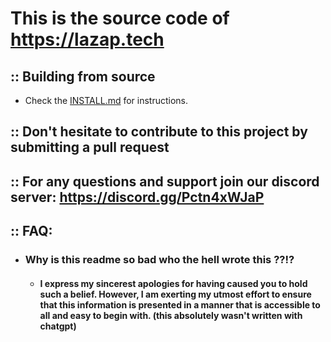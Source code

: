 # This is the source code of https://lazap.tech

## **:: Building from source**
- Check the [INSTALL.md](https://github.com/Lazap-Development/website/tree/main/docs/INSTALL.md) for instructions.

## **:: Don't hesitate to contribute to this project by submitting a pull request**
## **:: For any questions and support join our discord server: https://discord.gg/Pctn4xWJaP**

## **:: FAQ:**
- ### **Why is this readme so bad who the hell wrote this ??!?**
  - #### I express my sincerest apologies for having caused you to hold such a belief. However, I am exerting my utmost effort to ensure that this information is presented in a manner that is accessible to all and easy to begin with. (this absolutely wasn't written with chatgpt)